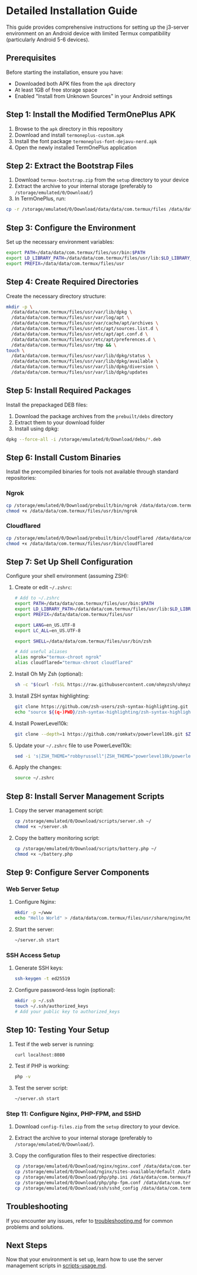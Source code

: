 # Detailed Installation Guide

This guide provides comprehensive instructions for setting up the j3-server environment on an Android device with limited Termux compatibility (particularly Android 5-6 devices).

## Prerequisites

Before starting the installation, ensure you have:

- Downloaded both APK files from the `apk` directory
- At least 1GB of free storage space
- Enabled "Install from Unknown Sources" in your Android settings

## Step 1: Install the Modified TermOnePlus APK

1. Browse to the `apk` directory in this repository
2. Download and install `termoneplus-custom.apk`
3. Install the font package `termoneplus-font-dejavu-nerd.apk`
4. Open the newly installed TermOnePlus application

## Step 2: Extract the Bootstrap Files

1. Download `termux-bootstrap.zip` from the `setup` directory to your device
2. Extract the archive to your internal storage (preferably to `/storage/emulated/0/Download/`)
3. In TermOnePlus, run:

```bash
cp -r /storage/emulated/0/Download/data/data/com.termux/files /data/data/com.termux/
```

## Step 3: Configure the Environment

Set up the necessary environment variables:

```bash
export PATH=/data/data/com.termux/files/usr/bin:$PATH
export LD_LIBRARY_PATH=/data/data/com.termux/files/usr/lib:$LD_LIBRARY_PATH
export PREFIX=/data/data/com.termux/files/usr
```

## Step 4: Create Required Directories

Create the necessary directory structure:

```bash
mkdir -p \
  /data/data/com.termux/files/usr/var/lib/dpkg \
  /data/data/com.termux/files/usr/var/log/apt \
  /data/data/com.termux/files/usr/var/cache/apt/archives \
  /data/data/com.termux/files/usr/etc/apt/sources.list.d \
  /data/data/com.termux/files/usr/etc/apt/apt.conf.d \
  /data/data/com.termux/files/usr/etc/apt/preferences.d \
  /data/data/com.termux/files/usr/tmp && \
touch \
  /data/data/com.termux/files/usr/var/lib/dpkg/status \
  /data/data/com.termux/files/usr/var/lib/dpkg/available \
  /data/data/com.termux/files/usr/var/lib/dpkg/diversion \
  /data/data/com.termux/files/usr/var/lib/dpkg/updates
```

## Step 5: Install Required Packages

Install the prepackaged DEB files:

1. Download the package archives from the `prebuilt/debs` directory
2. Extract them to your download folder
3. Install using dpkg:

```bash
dpkg --force-all -i /storage/emulated/0/Download/debs/*.deb
```

## Step 6: Install Custom Binaries

Install the precompiled binaries for tools not available through standard repositories:

### Ngrok

```bash
cp /storage/emulated/0/Download/prebuilt/bin/ngrok /data/data/com.termux/files/usr/bin/
chmod +x /data/data/com.termux/files/usr/bin/ngrok
```

### Cloudflared

```bash
cp /storage/emulated/0/Download/prebuilt/bin/cloudflared /data/data/com.termux/files/usr/bin/
chmod +x /data/data/com.termux/files/usr/bin/cloudflared
```

## Step 7: Set Up Shell Configuration

Configure your shell environment (assuming ZSH):

1. Create or edit `~/.zshrc`:
   ```bash
   # Add to ~/.zshrc
   export PATH=/data/data/com.termux/files/usr/bin:$PATH
   export LD_LIBRARY_PATH=/data/data/com.termux/files/usr/lib:$LD_LIBRARY_PATH
   export PREFIX=/data/data/com.termux/files/usr

   export LANG=en_US.UTF-8
   export LC_ALL=en_US.UTF-8

   export SHELL=/data/data/com.termux/files/usr/bin/zsh

   # Add useful aliases
   alias ngrok="termux-chroot ngrok"
   alias cloudflared="termux-chroot cloudflared"
   ```

2. Install Oh My Zsh (optional):
   ```bash
   sh -c "$(curl -fsSL https://raw.githubusercontent.com/ohmyzsh/ohmyzsh/master/tools/install.sh)"
   ```

3. Install ZSH syntax highlighting:
   ```bash
   git clone https://github.com/zsh-users/zsh-syntax-highlighting.git
   echo "source ${(q-)PWD}/zsh-syntax-highlighting/zsh-syntax-highlighting.zsh" >> ${ZDOTDIR:-$HOME}/.zshrc
   ```

4. Install PowerLevel10k:
   ```bash
   git clone --depth=1 https://github.com/romkatv/powerlevel10k.git $ZSH_CUSTOM/themes/powerlevel10k
   ```

5. Update your `~/.zshrc` file to use PowerLevel10k:
   ```bash
   sed -i 's|ZSH_THEME="robbyrussell"|ZSH_THEME="powerlevel10k/powerlevel10k"|' ~/.zshrc
   ```

6. Apply the changes:
   ```bash
   source ~/.zshrc
   ```

## Step 8: Install Server Management Scripts

1. Copy the server management script:
   ```bash
   cp /storage/emulated/0/Download/scripts/server.sh ~/
   chmod +x ~/server.sh
   ```

2. Copy the battery monitoring script:
   ```bash
   cp /storage/emulated/0/Download/scripts/battery.php ~/
   chmod +x ~/battery.php
   ```

## Step 9: Configure Server Components

### Web Server Setup

1. Configure Nginx:
   ```bash
   mkdir -p ~/www
   echo "Hello World" > /data/data/com.termux/files/usr/share/nginx/html/index.html
   ```

2. Start the server:
   ```bash
   ~/server.sh start
   ```

### SSH Access Setup

1. Generate SSH keys:
   ```bash
   ssh-keygen -t ed25519
   ```

2. Configure password-less login (optional):
   ```bash
   mkdir -p ~/.ssh
   touch ~/.ssh/authorized_keys
   # Add your public key to authorized_keys
   ```

## Step 10: Testing Your Setup

1. Test if the web server is running:
   ```bash
   curl localhost:8080
   ```

2. Test if PHP is working:
   ```bash
   php -v
   ```

3. Test the server script:
   ```bash
   ~/server.sh start
   ```

### Step 11: Configure Nginx, PHP-FPM, and SSHD

1. Download `config-files.zip` from the `setup` directory to your device.

2. Extract the archive to your internal storage (preferably to `/storage/emulated/0/Download/`).

3. Copy the configuration files to their respective directories:
   ```bash
   cp /storage/emulated/0/Download/nginx/nginx.conf /data/data/com.termux/files/usr/etc/nginx/nginx.conf
   cp /storage/emulated/0/Download/nginx/sites-available/default /data/data/com.termux/files/usr/etc/nginx/sites-available/default
   cp /storage/emulated/0/Download/php/php.ini /data/data/com.termux/files/usr/etc/php.ini
   cp /storage/emulated/0/Download/php/php-fpm.conf /data/data/com.termux/files/usr/etc/php-fpm.conf
   cp /storage/emulated/0/Download/ssh/sshd_config /data/data/com.termux/files/usr/etc/ssh/sshd_config
   ```

## Troubleshooting

If you encounter any issues, refer to [troubleshooting.md](troubleshooting.md) for common problems and solutions.

## Next Steps

Now that your environment is set up, learn how to use the server management scripts in [scripts-usage.md](scripts-usage.md).
